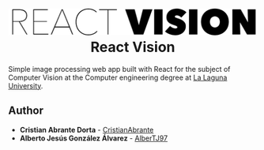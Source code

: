 <h1 align="center">
  <br>
  <img src="images/logo.png" alt="Markdownify" width="600">
  <br>
  React Vision
  <br>
</h1>

Simple image processing web app built with React for the subject of Computer Vision at the Computer engineering degree at [La Laguna University](https://www.ull.es).

## Author

* **Cristian Abrante Dorta** - [CristianAbrante](https://github.com/CristianAbrante)
* **Alberto Jesús González Álvarez** - [AlberTJ97](https://github.com/AlberTJ97)
